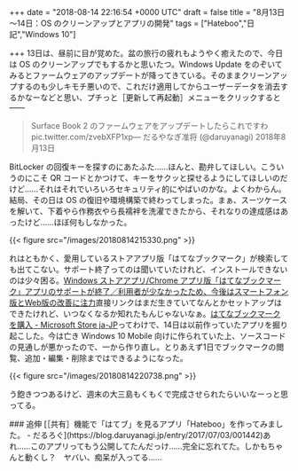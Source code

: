
+++
date = "2018-08-14 22:16:54 +0000 UTC"
draft = false
title = "8月13日～14日：OS のクリーンアップとアプリの開発"
tags = ["Hateboo","日記","Windows 10"]

+++
13日は、昼前に目が覚めた。盆の旅行の疲れもようやく癒えたので、今日は OS のクリーンアップでもするかと思いたつ。Windows Update をのぞいてみるとファームウェアのアップデートが降ってきている。そのままクリーンアップするのも少しキモチ悪いので、これだけ適用してからユーザーデータを消去するかなーなどと思い、プチっと［更新して再起動］メニューをクリックすると――

>Surface Book 2 のファームウェアをアップデートしたらこれですわ pic.twitter.com/zvebXFP1xp— だるやなぎ准将 (@daruyanagi) 2018年8月13日<script async="" src="https://platform.twitter.com/widgets.js" charset="utf-8"></script>

BitLocker の回復キーを探すのにあたふた……ほんと、勘弁してほしい。こういうのにこそ QR コードとかつけて、キーをサクッと探せるようにしてほしいのだけど……それはそれでいろいろセキュリティ的にやばいのかな。よくわからん。結局、その日は OS の復旧や環境構築で終わってしまった。まぁ、スーツケースを解いて、下着やら作務衣やら長襦袢を洗濯できたから、それなりの達成感はあったけど……ほぼ何もしなかった。

{{< figure src="/images/20180814215330.png"  >}}

れはともかく、愛用しているストアアプリ版「はてなブックマーク」が検索しても出てこない。サポート終了ってのは聞いていたけれど、インストールできないのは少々困る。[Windows ストアアプリ/Chrome アプリ版「はてなブックマーク」アプリのサポートが終了／利用者が少なかったため、今後はスマートフォン版とWeb版の改善に注力](https://forest.watch.impress.co.jp/docs/news/1132115.html)直接リンクはまだ生きていてなんとかセットアップはできたけれど、いつなくなるか知れたもんじゃないなぁ。[はてなブックマーク を購入 - Microsoft Store ja-JP](https://www.microsoft.com/ja-jp/p/%E3%81%AF%E3%81%A6%E3%81%AA%E3%83%96%E3%83%83%E3%82%AF%E3%83%9E%E3%83%BC%E3%82%AF/9wzdncrdr0zh)ってわけで、14日は以前作っていたアプリを掘り起こした。今は亡き Windows 10 Mobile 向けに作られていた上、ソースコードの見通しが悪かったので、一から作り直し。とりあえず1日でブックマークの閲覧、追加・編集・削除まではできるようになった。

{{< figure src="/images/20180814220738.png"  >}}

う飽きつつあるけど、週末の大三島もくもくで完成させられたらいいなーっと思ってる。

<div class="section">
    ### 追伸
    [［共有］機能で「はてブ」を見るアプリ「Hateboo」を作ってみました。 - だるろぐ](https://blog.daruyanagi.jp/entry/2017/07/03/001442)あれ……このアプリってもう公開してたんだっけ……完全に忘れてた。しかもちゃんと動くし？　ヤバい、痴呆が入ってる……

</div>

